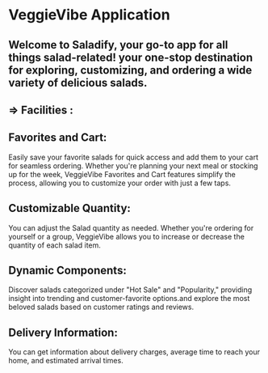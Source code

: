 # VeggieVibe Application

## Welcome to Saladify, your go-to app for all things salad-related! your one-stop destination for exploring, customizing, and ordering a wide variety of delicious salads.

## => Facilities :

## Favorites and Cart:

Easily save your favorite salads for quick access and add them to your cart for seamless ordering.
Whether you're planning your next meal or stocking up for the week, VeggieVibe Favorites 
and Cart features simplify the process, allowing you to customize your order with 
just a few taps.

## Customizable Quantity:

You can adjust the Salad quantity as needed. Whether 
you're ordering for yourself or a group, VeggieVibe allows you to increase or decrease the 
quantity of each salad item.

## Dynamic Components: 

Discover salads categorized under "Hot Sale" and "Popularity," providing insight into trending
and customer-favorite options.and explore the most beloved salads based on customer 
ratings and reviews.

## Delivery Information: 

You can get information about delivery charges, average time to reach your home, and 
estimated arrival times. 
